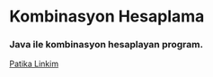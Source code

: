 # Kombinasyon Hesaplama

### Java ile kombinasyon hesaplayan program.

[Patika Linkim](https://app.patika.dev/burakkartalq7)
